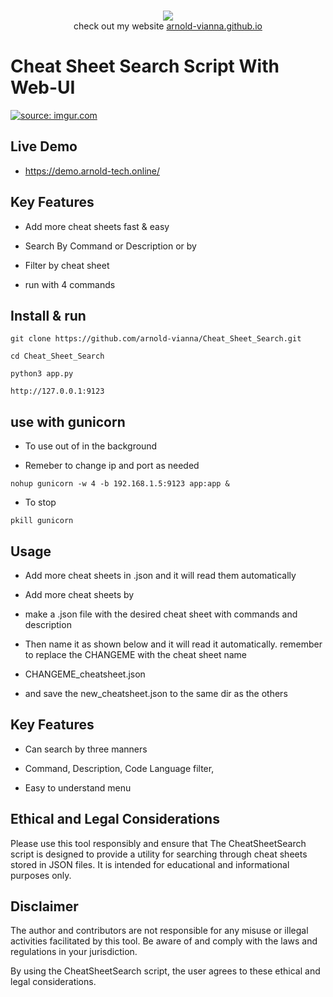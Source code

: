 <p align=center>
  <br>
  <a href="https://github.com/arnold-vianna?tab=repositories" target="_blank"><img src="https://avatars.githubusercontent.com/u/113808475?v=4"/></a>
  <br>
  <span>check out my website <a href="https://arnold-vianna.github.io/">arnold-vianna.github.io</a></span>
  <br>
</p>



# Cheat Sheet Search Script With Web-UI

<a href="https://imgur.com/ixbbiW2"><img src="https://i.imgur.com/ixbbiW2.png" title="source: imgur.com" /></a>

## Live Demo

* https://demo.arnold-tech.online/

## Key Features 
* Add more cheat sheets fast & easy

* Search By Command or Description or by 

* Filter by cheat sheet 

* run with 4 commands 




## Install & run

```console
git clone https://github.com/arnold-vianna/Cheat_Sheet_Search.git
```

```console
cd Cheat_Sheet_Search
```


```console
python3 app.py
```

```console
http://127.0.0.1:9123
```


## use with gunicorn

* To use out of in the background 

* Remeber to change ip and port as needed 

```console
nohup gunicorn -w 4 -b 192.168.1.5:9123 app:app &
```

* To stop

```console
pkill gunicorn
```


## Usage

* Add more cheat sheets in .json and it will read them automatically

* Add more cheat sheets by

* make a .json file with the desired cheat sheet with commands and description

* Then name it as shown below and it will read it automatically. remember to replace the CHANGEME with the cheat sheet name

* CHANGEME_cheatsheet.json

* and save the new_cheatsheet.json to the same dir as the others  




## Key Features

* Can search by three manners

* Command, Description, Code Language filter,

* Easy to understand menu




## Ethical and Legal Considerations

Please use this tool responsibly and ensure that The CheatSheetSearch script is designed to provide a utility for searching through cheat sheets stored in JSON files. It is intended for educational and informational purposes only.

## Disclaimer

The author and contributors are not responsible for any misuse or illegal activities facilitated by this tool. Be aware of and comply with the laws and regulations in your jurisdiction.

By using the CheatSheetSearch script, the user agrees to these ethical and legal considerations.
